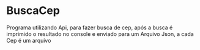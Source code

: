 # BuscaCep
Programa utilizando Api, para fazer busca de cep, após a busca é imprimido o resultado no console e enviado para um Arquivo Json, a cada Cep é um arquivo
